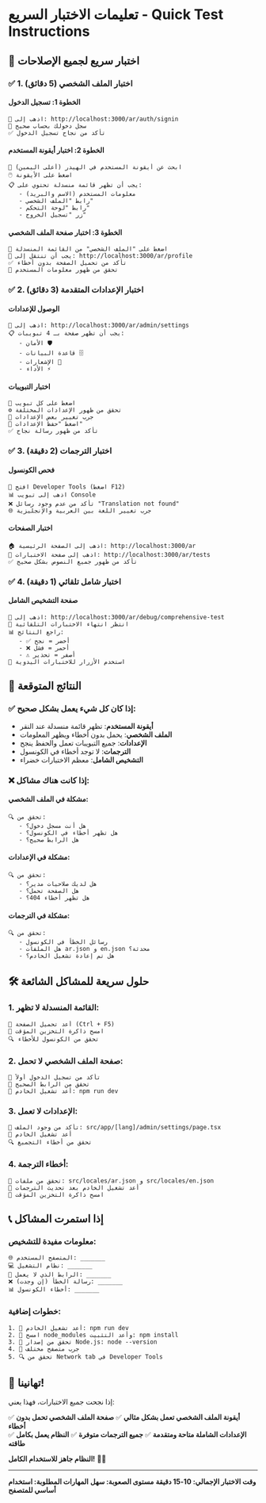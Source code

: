 # تعليمات الاختبار السريع - Quick Test Instructions

## 🚀 **اختبار سريع لجميع الإصلاحات**

### ✅ **1. اختبار الملف الشخصي (5 دقائق)**

#### **الخطوة 1: تسجيل الدخول**
```
🔗 اذهب إلى: http://localhost:3000/ar/auth/signin
📧 سجل دخولك بحساب صحيح
✅ تأكد من نجاح تسجيل الدخول
```

#### **الخطوة 2: اختبار أيقونة المستخدم**
```
👤 ابحث عن أيقونة المستخدم في الهيدر (أعلى اليمين)
🖱️ اضغط على الأيقونة
📋 يجب أن تظهر قائمة منسدلة تحتوي على:
   - معلومات المستخدم (الاسم والبريد)
   - رابط "الملف الشخصي"
   - رابط "لوحة التحكم"
   - زر "تسجيل الخروج"
```

#### **الخطوة 3: اختبار صفحة الملف الشخصي**
```
🔗 اضغط على "الملف الشخصي" من القائمة المنسدلة
📄 يجب أن تنتقل إلى: http://localhost:3000/ar/profile
✅ تأكد من تحميل الصفحة بدون أخطاء
👀 تحقق من ظهور معلومات المستخدم
```

### ✅ **2. اختبار الإعدادات المتقدمة (3 دقائق)**

#### **الوصول للإعدادات**
```
🔗 اذهب إلى: http://localhost:3000/ar/admin/settings
📋 يجب أن تظهر صفحة بـ 4 تبويبات:
   - الأمان 🛡️
   - قاعدة البيانات 🗄️
   - الإشعارات 🔔
   - الأداء ⚡
```

#### **اختبار التبويبات**
```
🔄 اضغط على كل تبويب
⚙️ تحقق من ظهور الإعدادات المختلفة
🔘 جرب تغيير بعض الإعدادات
💾 اضغط "حفظ الإعدادات"
✅ تأكد من ظهور رسالة نجاح
```

### ✅ **3. اختبار الترجمات (2 دقيقة)**

#### **فحص الكونسول**
```
🔧 افتح Developer Tools (اضغط F12)
📊 اذهب إلى تبويب Console
❌ تأكد من عدم وجود رسائل "Translation not found"
🌐 جرب تغيير اللغة بين العربية والإنجليزية
```

#### **اختبار الصفحات**
```
🏠 اذهب إلى الصفحة الرئيسية: http://localhost:3000/ar
🧪 اذهب إلى صفحة الاختبارات: http://localhost:3000/ar/tests
✅ تأكد من ظهور جميع النصوص بشكل صحيح
```

### ✅ **4. اختبار شامل تلقائي (1 دقيقة)**

#### **صفحة التشخيص الشامل**
```
🔗 اذهب إلى: http://localhost:3000/ar/debug/comprehensive-test
🔄 انتظر انتهاء الاختبارات التلقائية
📊 راجع النتائج:
   - ✅ أخضر = نجح
   - ❌ أحمر = فشل
   - ⚠️ أصفر = تحذير
🔘 استخدم الأزرار للاختبارات اليدوية
```

## 🎯 **النتائج المتوقعة**

### ✅ **إذا كان كل شيء يعمل بشكل صحيح**:
- **أيقونة المستخدم**: تظهر قائمة منسدلة عند النقر
- **الملف الشخصي**: يحمل بدون أخطاء ويظهر المعلومات
- **الإعدادات**: جميع التبويبات تعمل والحفظ ينجح
- **الترجمات**: لا توجد أخطاء في الكونسول
- **التشخيص الشامل**: معظم الاختبارات خضراء

### ❌ **إذا كانت هناك مشاكل**:

#### **مشكلة في الملف الشخصي**:
```
🔍 تحقق من:
   - هل أنت مسجل دخول؟
   - هل تظهر أخطاء في الكونسول؟
   - هل الرابط صحيح؟
```

#### **مشكلة في الإعدادات**:
```
🔍 تحقق من:
   - هل لديك صلاحيات مدير؟
   - هل الصفحة تحمل؟
   - هل تظهر أخطاء 404؟
```

#### **مشكلة في الترجمات**:
```
🔍 تحقق من:
   - رسائل الخطأ في الكونسول
   - هل الملفات ar.json و en.json محدثة؟
   - هل تم إعادة تشغيل الخادم؟
```

## 🛠️ **حلول سريعة للمشاكل الشائعة**

### **1. القائمة المنسدلة لا تظهر**:
```
🔄 أعد تحميل الصفحة (Ctrl + F5)
🧹 امسح ذاكرة التخزين المؤقت
🔍 تحقق من الكونسول للأخطاء
```

### **2. صفحة الملف الشخصي لا تحمل**:
```
🔐 تأكد من تسجيل الدخول أولاً
🔗 تحقق من الرابط الصحيح
🔄 أعد تشغيل الخادم: npm run dev
```

### **3. الإعدادات لا تعمل**:
```
📁 تأكد من وجود الملف: src/app/[lang]/admin/settings/page.tsx
🔄 أعد تشغيل الخادم
🔍 تحقق من أخطاء التجميع
```

### **4. أخطاء الترجمة**:
```
📝 تحقق من ملفات: src/locales/ar.json و src/locales/en.json
🔄 أعد تشغيل الخادم بعد تحديث الترجمات
🧹 امسح ذاكرة التخزين المؤقت
```

## 📞 **إذا استمرت المشاكل**

### **معلومات مفيدة للتشخيص**:
```
🌐 المتصفح المستخدم: _______
💻 نظام التشغيل: _______
🔗 الرابط الذي لا يعمل: _______
❌ رسالة الخطأ (إن وجدت): _______
📊 أخطاء الكونسول: _______
```

### **خطوات إضافية**:
```
1. 🔄 أعد تشغيل الخادم: npm run dev
2. 🧹 امسح node_modules وأعد التثبيت: npm install
3. 🔧 تحقق من إصدار Node.js: node --version
4. 📱 جرب متصفح مختلف
5. 🔍 تحقق من Network tab في Developer Tools
```

## 🎉 **تهانينا!**

إذا نجحت جميع الاختبارات، فهذا يعني:

✅ **أيقونة الملف الشخصي تعمل بشكل مثالي**
✅ **صفحة الملف الشخصي تحمل بدون أخطاء**  
✅ **الإعدادات الشاملة متاحة ومتقدمة**
✅ **جميع الترجمات متوفرة**
✅ **النظام يعمل بكامل طاقته**

**النظام جاهز للاستخدام الكامل!** 🚀✨

---

**وقت الاختبار الإجمالي: 10-15 دقيقة**
**مستوى الصعوبة: سهل** 
**المهارات المطلوبة: استخدام أساسي للمتصفح**
